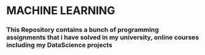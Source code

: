 # MACHINE LEARNING
###  This Repository contains a bunch of programming assignments that i have solved in my university, online courses including my DataScience projects

